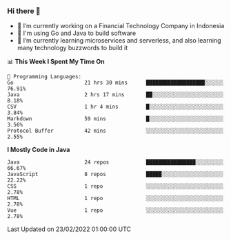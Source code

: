 ### Hi there 👋

<!--
**mazzama/mazzama** is a ✨ _special_ ✨ repository because its `README.md` (this file) appears on your GitHub profile.

Here are some ideas to get you started:

- 🔭 I’m currently working on ...
- 🌱 I’m currently learning ...
- 👯 I’m looking to collaborate on ...
- 🤔 I’m looking for help with ...
- 💬 Ask me about ...
- 📫 How to reach me: ...
- 😄 Pronouns: ...
- ⚡ Fun fact: ...
-->

- 🔭 I’m currently working on a Financial Technology Company in Indonesia
- :gun: I'm using Go and Java to build software
- 🌱 I’m currently learning microservices and serverless, and also learning many technology buzzwords to build it

<!--START_SECTION:waka-->
📊 **This Week I Spent My Time On** 

```text
💬 Programming Languages: 
Go                       21 hrs 30 mins      ███████████████████░░░░░░   76.91% 
Java                     2 hrs 17 mins       ██░░░░░░░░░░░░░░░░░░░░░░░   8.18% 
CSV                      1 hr 4 mins         █░░░░░░░░░░░░░░░░░░░░░░░░   3.84% 
Markdown                 59 mins             █░░░░░░░░░░░░░░░░░░░░░░░░   3.56% 
Protocol Buffer          42 mins             ░░░░░░░░░░░░░░░░░░░░░░░░░   2.55%

```

**I Mostly Code in Java** 

```text
Java                     24 repos            ████████████████░░░░░░░░░   66.67% 
JavaScript               8 repos             █████░░░░░░░░░░░░░░░░░░░░   22.22% 
CSS                      1 repo              ░░░░░░░░░░░░░░░░░░░░░░░░░   2.78% 
HTML                     1 repo              ░░░░░░░░░░░░░░░░░░░░░░░░░   2.78% 
Vue                      1 repo              ░░░░░░░░░░░░░░░░░░░░░░░░░   2.78%

```



 Last Updated on 23/02/2022 01:00:00 UTC
<!--END_SECTION:waka-->

